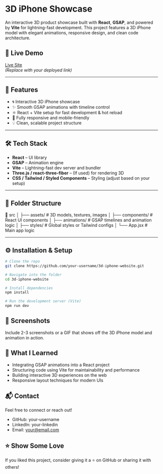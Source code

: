 # 3D iPhone Showcase

An interactive 3D product showcase built with **React**, **GSAP**, and powered by **Vite** for lightning-fast development. This project features a 3D iPhone model with elegant animations, responsive design, and clean code architecture.

## 🚀 Live Demo

[Live Site](https://your-live-site-link.com)  
*(Replace with your deployed link)*

---

## 🎯 Features

- 🌀 Interactive 3D iPhone showcase  
- ✨ Smooth GSAP animations with timeline control  
- ⚛️ React + Vite setup for fast development & hot reload  
- 📱 Fully responsive and mobile-friendly  
- 💡 Clean, scalable project structure  

---

## 🛠️ Tech Stack

- **React** – UI library  
- **GSAP** – Animation engine  
- **Vite** – Lightning-fast dev server and bundler  
- **Three.js / react-three-fiber** – (If used) for rendering 3D  
- **CSS / Tailwind / Styled Components** – Styling (adjust based on your setup)

---

## 📂 Folder Structure

📁 src
│ ├── assets/ # 3D models, textures, images
│ ├── components/ # React UI components
│ ├── animations/ # GSAP timelines and animation logic
│ ├── styles/ # Global styles or Tailwind configs
│ └── App.jsx # Main app logic

---

## ⚙️ Installation & Setup

```bash
# Clone the repo
git clone https://github.com/your-username/3d-iphone-website.git

# Navigate into the folder
cd 3d-iphone-website

# Install dependencies
npm install

# Run the development server (Vite)
npm run dev
```

## 📸 Screenshots
Include 2-3 screenshots or a GIF that shows off the 3D iPhone model and animation in action.

## 🧠 What I Learned
- Integrating GSAP animations into a React project
- Structuring code using Vite for maintainability and performance
- Building interactive 3D experiences on the web
- Responsive layout techniques for modern UIs

## 📬 Contact
Feel free to connect or reach out!

- GitHub: your-username
- LinkedIn: your-linkedin
- Email: your@email.com

## ⭐️ Show Some Love
If you liked this project, consider giving it a ⭐ on GitHub or sharing it with others!
